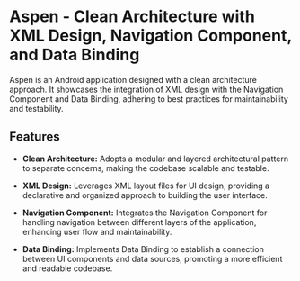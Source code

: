 # Aspen - Clean Architecture with XML Design, Navigation Component, and Data Binding

Aspen is an Android application designed with a clean architecture approach. It showcases the integration of XML design with the Navigation Component and Data Binding, adhering to best practices for maintainability and testability.

## Features

- **Clean Architecture:** Adopts a modular and layered architectural pattern to separate concerns, making the codebase scalable and testable.

- **XML Design:** Leverages XML layout files for UI design, providing a declarative and organized approach to building the user interface.

- **Navigation Component:** Integrates the Navigation Component for handling navigation between different layers of the application, enhancing user flow and maintainability.

- **Data Binding:** Implements Data Binding to establish a connection between UI components and data sources, promoting a more efficient and readable codebase.
